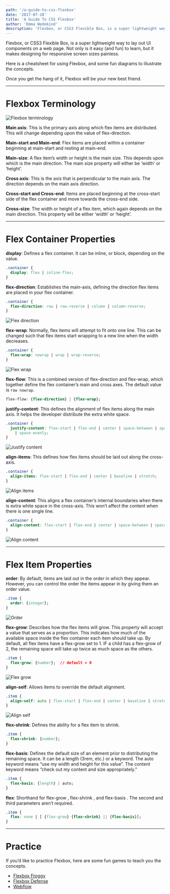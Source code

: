 ```yaml
---
path: '/a-guide-to-css-flexbox'
date: '2017-07-28'
title: 'A Guide To CSS Flexbox'
author: 'Emma Wedekind'
description: 'Flexbox, or CSS3 Flexible Box, is a super lightweight way to lay out UI components on a web page. Not only is it easy (and fun) to learn, but it makes designing for responsive screen sizes painless.'
---
```


Flexbox, or CSS3 Flexible Box, is a super lightweight way to lay out UI components on a web page. Not only is it easy (and fun) to learn, but it makes designing for responsive screen sizes painless.

Here is a cheatsheet for using Flexbox, and some fun diagrams to illustrate the concepts.

Once you get the hang of it, Flexbox will be your new best friend.

---

# Flexbox Terminology

![Flexbox terminology](https://miro.medium.com/max/2366/1*ubDrM-3m22gLF_pZ4DCdMw.png)

**Main axis**: This is the primary axis along which flex items are distributed. This will change depending upon the value of flex-direction.

**Main-start and Main-end**: Flex items are placed within a container beginning at main-start and resting at main-end.

**Main-size**: A flex item’s width or height is the main size. This depends upon which is the main direction. The main size property will either be ‘width’ or ‘height’.

**Cross axis**: This is the axis that is perpendicular to the main axis. The direction depends on the main axis direction.

**Cross-start and Cross-end**: Items are placed beginning at the cross-start side of the flex container and move towards the cross-end side.

**Cross-size**: The width or height of a flex item, which again depends on the main direction. This property will be either ‘width’ or ‘height’.

---

# Flex Container Properties

**display**: Defines a flex container. It can be inline, or block, depending on the value.

```css
.container {
  display: flex | inline-flex;
}
```

**flex-direction**: Establishes the main-axis, defining the direction flex items are placed in your flex container.

```css
.container {
  flex-direction: row | row-reverse | column | column-reverse;
}
```

![Flex direction](https://miro.medium.com/max/3316/1*-vAZs39DYVosdxg5hlJEgQ.png)

**flex-wrap**: Normally, flex items will attempt to fit onto one line. This can be changed such that flex items start wrapping to a new line when the width decreases.

```css
.container {
  flex-wrap: nowrap | wrap | wrap-reverse;
}
```

![Flex wrap](https://miro.medium.com/max/4612/1*RdW4fVOIGAVkal11-KDAEw.png)

**flex-flow**: This is a combined version of flex-direction and flex-wrap, which together define the flex container’s main and cross axes. The default value is `row nowrap`.

```css
flex-flow: {flex-direction} | {flex-wrap};
```

**justify-content**: This defines the alignment of flex items along the main axis. It helps the developer distribute the extra white space.

```css
.container {
  justify-content: flex-start | flex-end | center | space-between | space-around
    | space-evenly;
}
```

![Justify content](https://miro.medium.com/max/2152/1*Cwx2-2qIgt1b-CXGjzxxdw.png)

**align-items**: This defines how flex items should be laid out along the cross-axis.

```css
.container {
  align-items: flex-start | flex-end | center | baseline | stretch;
}
```

![Align items](https://miro.medium.com/max/2152/1*zCSlxdeqBMvzhfUxfEWMPw.png)

**align-content**: This aligns a flex container’s internal boundaries when there is extra white space in the cross-axis. This won’t affect the content when there is one single line.

```css
.container {
  align-content: flex-start | flex-end | center | space-between | space-around;
}
```

![Align content](https://miro.medium.com/max/2634/1*lyQlT_RR5HjsToLe0cz3Zw.png)

---

# Flex Item Properties

**order**: By default, items are laid out in the order in which they appear. However, you can control the order the items appear in by giving them an order value.

```css
.item {
  order: {integer};
}
```

![Order](https://miro.medium.com/max/2634/1*-qNTRjoNMuOqYkDArFYbLg.png)

**flex-grow**: Describes how the flex items will grow. This property will accept a value that serves as a proportion. This indicates how much of the available space inside the flex container each item should take up. By default, all flex items have a flex-grow set to 1. IF a child has a flex-grow of 2, the remaining space will take up twice as much space as the others.

```css
.item {
  flex-grow: {number};  // default = 0
}
```

![Flex grow](https://miro.medium.com/max/1952/1*zXs-V06KqnT69Q5LAgJKuw.png)

**align-self**: Allows items to override the default alignment.

```css
.item {
  align-self: auto | flex-start | flex-end | center | baseline | stretch;
}
```

![Align self](https://miro.medium.com/max/1952/1*DDkMvTfeG7NzI4BbFEgISA.png)

**flex-shrink**: Defines the ability for a flex item to shrink.

```css
.item {
  flex-shrink: {number};
}
```

**flex-basis**: Defines the default size of an element prior to distributing the remaining space. It can be a length (3rem, etc.) or a keyword. The auto keyword means “use my width and height for this value”. The content keyword means “check out my content and size appropriately.”

```css
.item {
  flex-basis: {length} | auto;
}
```

**flex**: Shorthand for flex-grow , flex-shrink , and flex-basis . The second and third parameters aren’t required.

```css
.item {
  flex: none | [ {flex-grow} {flex-shrink} || {flex-basis}];
}
```

---

# Practice

If you’d like to practice Flexbox, here are some fun games to teach you the concepts.

- [Flexbox Froggy](http://flexboxfroggy.com/)
- [Flexbox Defense](http://www.flexboxdefense.com/)
- [Webflow](https://preview.webflow.com/preview/flexbox-game?preview=d1a26b027c4803817087a91c651e321f&m=1)
